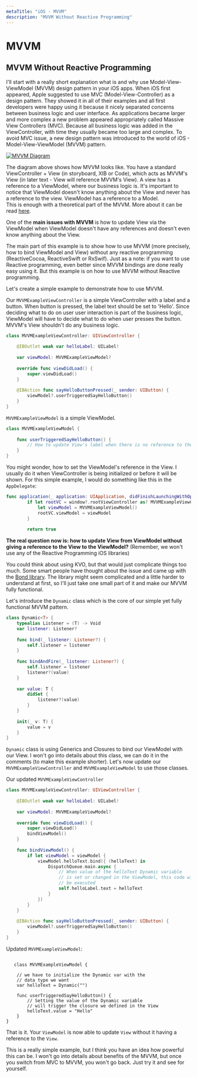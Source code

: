 ```yaml
---
metaTitle: "iOS - MVVM"
description: "MVVM Without Reactive Programming"
---
```


# MVVM




## MVVM Without Reactive Programming


I'll start with a really short explanation what is and why use Model-View-ViewModel (MVVM) design pattern in your iOS apps.
When iOS first appeared, Apple suggested to use MVC (Model-View-Controller) as a design pattern. They showed it in all of their examples and all first developers were happy using it because it nicely separated concerns between business logic and user interface. As applications became larger and more complex a new problem appeared appropriately called Massive View Controllers (MVC). Because all business logic was added in the ViewController, with time they usually became too large and complex.
To avoid MVC issue, a new design pattern was introduced to the world of iOS - Model-View-ViewModel (MVVM) pattern.

[<img src="https://i.stack.imgur.com/jHinj.png" alt="MVVM Diagram" />](https://i.stack.imgur.com/jHinj.png)

The diagram above shows how MVVM looks like. You have a standard ViewController + View (in storyboard, XIB or Code), which acts as MVVM's View (in later text - View will reference MVVM's View). A view has a reference to a ViewModel, where our business logic is. It's important to notice that ViewModel doesn't know anything about the View and never has a reference to the view. ViewModel has a reference to a Model.<br />
This is enough with a theoretical part of the MVVM. More about it can be read [here](https://www.objc.io/issues/13-architecture/mvvm/).

One of the **main issues with MVVM** is how to update View via the ViewModel when ViewModel doesn't have any references and doesn't even know anything about the View.

The main part of this example is to show how to use MVVM (more precisely, how to bind ViewModel and View) without any reactive programming (ReactiveCocoa, ReactiveSwift or RxSwif). Just as a note: if you want to use Reactive programming, even better since MVVM bindings are done really easy using it. But this example is on how to use MVVM without Reactive programming.

Let's create a simple example to demonstrate how to use MVVM.

Our `MVVMExampleViewController` is a simple ViewController with a label and a button. When button is pressed, the label text should be set to 'Hello'. Since deciding what to do on user user interaction is part of the business logic, ViewModel will have to decide what to do when user presses the button. MVVM's View shouldn't do any business logic.

```swift
class MVVMExampleViewController: UIViewController {
    
    @IBOutlet weak var helloLabel: UILabel!
    
    var viewModel: MVVMExampleViewModel?
    
    override func viewDidLoad() {
        super.viewDidLoad()
    }
    
    @IBAction func sayHelloButtonPressed(_ sender: UIButton) {
        viewModel?.userTriggeredSayHelloButton()
    }
}

```

`MVVMExampleViewModel` is a simple ViewModel.

```swift
class MVVMExampleViewModel {
    
    func userTriggeredSayHelloButton() {
        // How to update View's label when there is no reference to the View??
    }
}

```

You might wonder, how to set the ViewModel's reference in the View. I usually do it when ViewController is being initialized or before it will be shown. For this simple example, I would do something like this in the `AppDelegate`:

```swift
func application(_ application: UIApplication, didFinishLaunchingWithOptions launchOptions: [UIApplicationLaunchOptionsKey: Any]?) -> Bool {
        if let rootVC = window?.rootViewController as? MVVMExampleViewController {
            let viewModel = MVVMExampleViewModel()
            rootVC.viewModel = viewModel
        }
        
        return true

```

**The real question now is: how to update View from ViewModel without giving a reference to the View to the ViewModel?** (Remember, we won't use any of the Reactive Programming iOS libraries)

You could think about using KVO, but that would just complicate things too much. Some smart people have thought about the issue and came up with the [Bond library](https://github.com/ReactiveKit/Bond). The library might seem complicated and a little harder to understand at first, so I'll just take one small part of it and make our MVVM fully functional.

Let's introduce the `Dynamic` class which is the core of our simple yet fully functional MVVM pattern.

```swift
class Dynamic<T> {
    typealias Listener = (T) -> Void
    var listener: Listener?
    
    func bind(_ listener: Listener?) {
        self.listener = listener
    }
    
    func bindAndFire(_ listener: Listener?) {
        self.listener = listener
        listener?(value)
    }
    
    var value: T {
        didSet {
            listener?(value)
        }
    }
    
    init(_ v: T) {
        value = v
    }
}

```

`Dynamic` class is using Generics and Closures to bind our ViewModel with our View. I won't go into details about this class, we can do it in the comments (to make this example shorter).
Let's now update our `MVVMExampleViewController` and `MVVMExampleViewModel` to use those classes.

Our updated `MVVMExampleViewController`

```swift
class MVVMExampleViewController: UIViewController {
    
    @IBOutlet weak var helloLabel: UILabel!
    
    var viewModel: MVVMExampleViewModel?
    
    override func viewDidLoad() {
        super.viewDidLoad()
        bindViewModel()
    }
    
    func bindViewModel() {
        if let viewModel = viewModel {
            viewModel.helloText.bind({ (helloText) in
                DispatchQueue.main.async {
                    // When value of the helloText Dynamic variable
                    // is set or changed in the ViewModel, this code will
                    // be executed
                    self.helloLabel.text = helloText
                }
            })
        }
    }
    
    @IBAction func sayHelloButtonPressed(_ sender: UIButton) {
        viewModel?.userTriggeredSayHelloButton()
    }
}

```

Updated `MVVMExampleViewModel`:

```

   class MVVMExampleViewModel {
    
    // we have to initialize the Dynamic var with the
    // data type we want
    var helloText = Dynamic("")
    
    func userTriggeredSayHelloButton() {
        // Setting the value of the Dynamic variable
        // will trigger the closure we defined in the View
        helloText.value = "Hello"
    }
}

```

That is it. Your `ViewModel` is now able to update `View` without it having a reference to the `View`.

This is a really simple example, but I think you have an idea how powerful this can be. I won't go into details about benefits of the MVVM, but once you switch from MVC to MVVM, you won't go back. Just try it and see for yourself.

